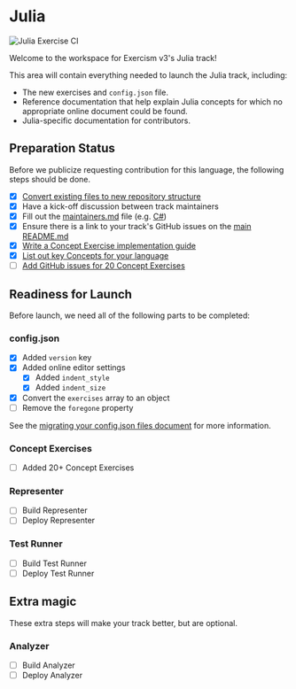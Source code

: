 # Julia

![Julia Exercise CI](https://github.com/exercism/v3/workflows/Julia%20Exercise%20CI/badge.svg)

Welcome to the workspace for Exercism v3's Julia track!

This area will contain everything needed to launch the Julia track, including:

- The new exercises and `config.json` file.
- Reference documentation that help explain Julia concepts for which no appropriate online document could be found.
- Julia-specific documentation for contributors.

## Preparation Status

Before we publicize requesting contribution for this language, the following steps should be done.

- [x] [Convert existing files to new repository structure](../../docs/maintainers/repository-structure.md)
- [x] Have a kick-off discussion between track maintainers
- [x] Fill out the [maintainers.md](./maintainers.md) file (e.g. [C#](../csharp/maintainers.md))
- [x] Ensure there is a link to your track's GitHub issues on the [main README.md](../../README.md)
- [x] [Write a Concept Exercise implementation guide](../../docs/maintainers/writing-a-concept-exercise-github-issue.md)
- [x] [List out key Concepts for your language](../../docs/maintainers/determining-concepts.md)
- [ ] [Add GitHub issues for 20 Concept Exercises](../../docs/maintainers/writing-a-concept-exercise-github-issue.md)

## Readiness for Launch

Before launch, we need all of the following parts to be completed:

### config.json

- [x] Added `version` key
- [x] Added online editor settings
  - [x] Added `indent_style`
  - [x] Added `indent_size`
- [x] Convert the `exercises` array to an object
- [ ] Remove the `foregone` property

See the [migrating your config.json files document](../../docs/maintainers/migrating-your-config-json-files.md) for more information.

### Concept Exercises

- [ ] Added 20+ Concept Exercises

### Representer

- [ ] Build Representer
- [ ] Deploy Representer

### Test Runner

- [ ] Build Test Runner
- [ ] Deploy Test Runner

## Extra magic

These extra steps will make your track better, but are optional.

### Analyzer

- [ ] Build Analyzer
- [ ] Deploy Analyzer
